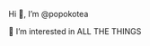 Hi 👋, I’m @popokotea

👀 I’m interested in ALL THE THINGS

<!---
popokotea/popokotea is a ✨ special ✨ repository because its `README.md` (this file) appears on your GitHub profile.
You can click the Preview link to take a look at your changes.
--->
